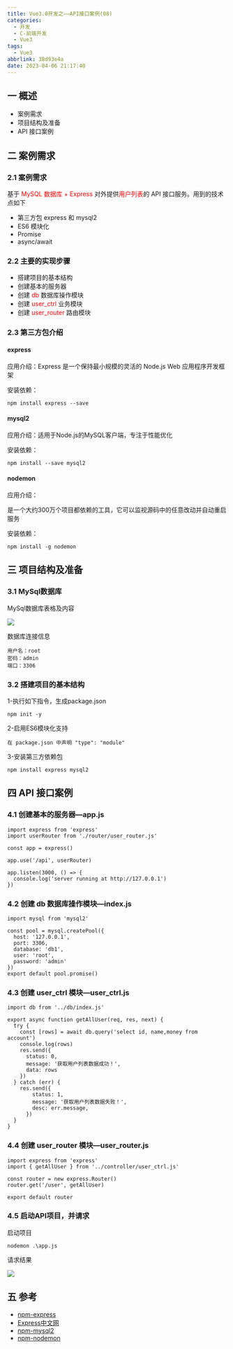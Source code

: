 ```yaml
---
title: Vue3.0开发之——API接口案例(08)
categories:
  - 开发
  - C-前端开发
  - Vue3
tags:
  - Vue3
abbrlink: 38d93e4a
date: 2023-04-06 21:17:40
---
```

## 一 概述

* 案例需求
* 项目结构及准备
* API 接口案例

<!--more-->

## 二  案例需求

### 2.1 案例需求

基于 <font color=red>MySQL 数据库 + Express</font> 对外提供<font color=red>用户列表</font>的 API 接口服务。用到的技术点如下

* 第三方包 express 和 mysql2
* ES6 模块化
* Promise
* async/await

### 2.2 主要的实现步骤

* 搭建项目的基本结构
* 创建基本的服务器
* 创建 <font color=red>db</font> 数据库操作模块
* 创建 <font color=red>user_ctrl</font> 业务模块
* 创建 <font color=red>user_router</font> 路由模块

### 2.3 第三方包介绍

#### express

应用介绍：Express 是一个保持最小规模的灵活的 Node.js Web 应用程序开发框架

安装依赖：

```
npm install express --save
```

#### mysql2

应用介绍：适用于Node.js的MySQL客户端，专注于性能优化

安装依赖：

```
npm install --save mysql2
```

#### nodemon

应用介绍：

是一个大约300万个项目都依赖的工具，它可以监视源码中的任意改动并自动重启服务

安装依赖：

```
npm install -g nodemon
```

## 三 项目结构及准备

### 3.1 MySql数据库

MySql数据库表格及内容

![][1]

数据库连接信息

```
用户名：root
密码：admin
端口：3306
```

### 3.2 搭建项目的基本结构

1-执行如下指令，生成package.json

```
npm init -y
```

2-启用ES6模块化支持

```
在 package.json 中声明 "type": "module"
```

3-安装第三方依赖包

```
npm install express mysql2
```

## 四 API 接口案例

### 4.1 创建基本的服务器—app.js

```
import express from 'express'
import userRouter from './router/user_router.js'

const app = express()

app.use('/api', userRouter)

app.listen(3000, () => {
  console.log('server running at http://127.0.0.1')
})
```

### 4.2 创建 db 数据库操作模块—index.js

```
import mysql from 'mysql2'

const pool = mysql.createPool({
  host: '127.0.0.1',
  port: 3306,
  database: 'db1',
  user: 'root',
  password: 'admin'
})
export default pool.promise()
```

### 4.3 创建 user_ctrl 模块—user_ctrl.js

```
import db from '../db/index.js'

export async function getAllUser(req, res, next) {
  try {
    const [rows] = await db.query('select id, name,money from account')
    console.log(rows)
    res.send({
      status: 0,
      message: '获取用户列表数据成功！',
      data: rows
    })
  } catch (err) {
    res.send({
        status: 1,
        message: '获取用户列表数据失败！',
        desc: err.message,
      })
  }
}
```

### 4.4 创建 user_router 模块—user_router.js

```
import express from 'express'
import { getAllUser } from '../controller/user_ctrl.js'

const router = new express.Router()
router.get('/user', getAllUser)

export default router
```

### 4.5 启动API项目，并请求

启动项目

```
nodemon .\app.js
```

请求结果

![][2]

## 五 参考

* [npm-express](https://www.npmjs.com/package/express)
* [Express中文网](https://www.expressjs.com.cn/)
* [npm-mysql2](https://www.npmjs.com/package/mysql2)
* [npm-nodemon](https://www.npmjs.com/package/nodemon)





[1]:https://raw.githubusercontent.com/PGzxc/CDN/master/blog-vue/vue3.0-day1-08-api-mysql-table.png
[2]:https://raw.githubusercontent.com/PGzxc/CDN/master/blog-vue/vue3.0-day1-08-api-request-result.png

